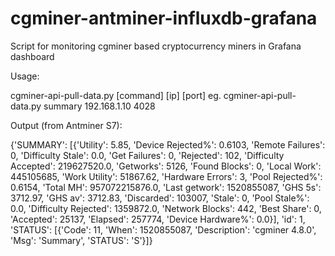 # cgminer-antminer-influxdb-grafana
Script for monitoring cgminer based cryptocurrency miners in Grafana dashboard

Usage:

cgminer-api-pull-data.py [command] [ip] [port]
eg. cgminer-api-pull-data.py summary 192.168.1.10 4028

Output (from Antminer S7):

{'SUMMARY': [{'Utility': 5.85, 'Device Rejected%': 0.6103, 'Remote Failures': 0, 'Difficulty Stale': 0.0, 'Get Failures': 0, 'Rejected': 102, 'Difficulty Accepted': 219627520.0, 'Getworks': 5126, 'Found Blocks': 0, 'Local Work': 445105685, 'Work Utility': 51867.62, 'Hardware Errors': 3, 'Pool Rejected%': 0.6154, 'Total MH': 957072215876.0, 'Last getwork': 1520855087, 'GHS 5s': 3712.97, 'GHS av': 3712.83, 'Discarded': 103007, 'Stale': 0, 'Pool Stale%': 0.0, 'Difficulty Rejected': 1359872.0, 'Network Blocks': 442, 'Best Share': 0, 'Accepted': 25137, 'Elapsed': 257774, 'Device Hardware%': 0.0}], 'id': 1, 'STATUS': [{'Code': 11, 'When': 1520855087, 'Description': 'cgminer 4.8.0', 'Msg': 'Summary', 'STATUS': 'S'}]}

